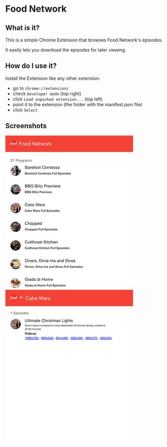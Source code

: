 # Food Network

## What is it?

This is a simple Chrome Extension that browses Food Network's episodes.

It easily lets you download the episodes for later viewing.

## How do I use it?

Install the Extension like any other extension:

- go to `chrome://extensions`
- check `Developer mode` (top right)
- click `Load unpacked extension...` (top left)
- point it to the extension (the folder with the manifest.json file)
- click `Select`

## Screenshots

![Screenshot 1](https://raw.githubusercontent.com/riencroonenborghs/food_network/master/screenshots/01.png)
![Screenshot 2](https://raw.githubusercontent.com/riencroonenborghs/food_network/master/screenshots/02.png)